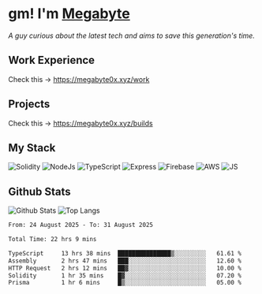 # gm! I'm [Megabyte](https://megabyte0x.xyz/)

*A guy curious about the latest tech and aims to save this generation's time.*

## Work Experience

Check this -> https://megabyte0x.xyz/work

## Projects

Check this -> https://megabyte0x.xyz/builds

## My Stack

![Solidity](https://img.shields.io/badge/solidity-grey?style=for-the-badge&logo=solidity&logoColor=Green)
![NodeJs](https://img.shields.io/badge/NODE_JS-grey?style=for-the-badge&logo=nodedotjs&logoColor=Green)
![TypeScript](https://img.shields.io/badge/TS-grey?style=for-the-badge&logo=typescript&logoColor=Green)
![Express](https://img.shields.io/badge/EXPRESS-grey?style=for-the-badge&logo=EXPRESS&logoColor=Green)
![Firebase](https://img.shields.io/badge/EXPRESS-grey?style=for-the-badge&logo=EXPRESS&logoColor=Green)
![AWS](https://img.shields.io/badge/AWS-grey?style=for-the-badge&logo=amazonaws&logoColor=Yellow)
![JS](https://img.shields.io/badge/JS-grey?style=for-the-badge&logo=javascript&logoColor=Green)

## Github Stats

![Github Stats](https://github-readme-stats.vercel.app/api?username=megabyte0x&show_icons=true&theme=dark&hide_border=true&bg_color=0D1117) ![Top Langs](https://github-readme-stats.vercel.app/api/top-langs/?username=megabyte0x&layout=compact&theme=dark)

<!--START_SECTION:waka-->

```txt
From: 24 August 2025 - To: 31 August 2025

Total Time: 22 hrs 9 mins

TypeScript     13 hrs 38 mins  ███████████████▒░░░░░░░░░   61.61 %
Assembly       2 hrs 47 mins   ███░░░░░░░░░░░░░░░░░░░░░░   12.60 %
HTTP Request   2 hrs 12 mins   ██▓░░░░░░░░░░░░░░░░░░░░░░   10.00 %
Solidity       1 hr 35 mins    █▓░░░░░░░░░░░░░░░░░░░░░░░   07.20 %
Prisma         1 hr 6 mins     █▒░░░░░░░░░░░░░░░░░░░░░░░   05.00 %
```

<!--END_SECTION:waka-->


